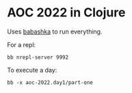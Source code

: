 # AOC 2022 in Clojure

Uses [babashka](https://github.com/babashka/babashka) to run everything.

For a repl:

```
bb nrepl-server 9992
```

To execute a day: 

```
bb -x aoc-2022.day1/part-one
```

